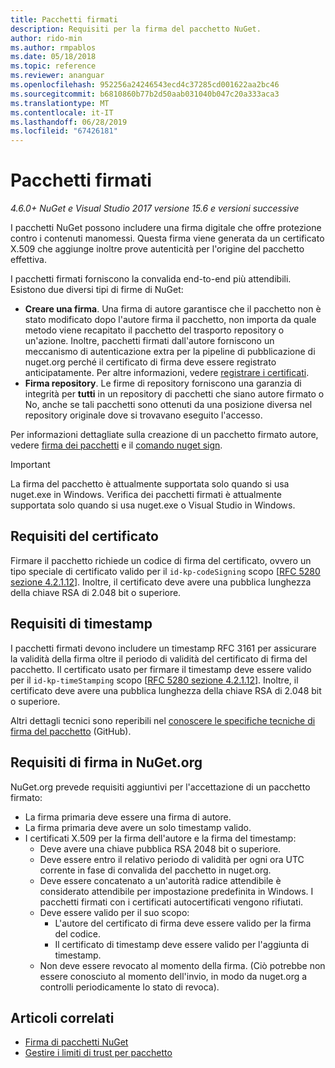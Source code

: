 ```yaml
---
title: Pacchetti firmati
description: Requisiti per la firma del pacchetto NuGet.
author: rido-min
ms.author: rmpablos
ms.date: 05/18/2018
ms.topic: reference
ms.reviewer: ananguar
ms.openlocfilehash: 952256a24246543ecd4c37285cd001622aa2bc46
ms.sourcegitcommit: b6810860b77b2d50aab031040b047c20a333aca3
ms.translationtype: MT
ms.contentlocale: it-IT
ms.lasthandoff: 06/28/2019
ms.locfileid: "67426181"
---
```

# <a name="signed-packages"></a>Pacchetti firmati

*4.6.0+ NuGet e Visual Studio 2017 versione 15.6 e versioni successive*

I pacchetti NuGet possono includere una firma digitale che offre protezione contro i contenuti manomessi. Questa firma viene generata da un certificato X.509 che aggiunge inoltre prove autenticità per l'origine del pacchetto effettiva.

I pacchetti firmati forniscono la convalida end-to-end più attendibili. Esistono due diversi tipi di firme di NuGet:
- **Creare una firma**. Una firma di autore garantisce che il pacchetto non è stato modificato dopo l'autore firma il pacchetto, non importa da quale metodo viene recapitato il pacchetto del trasporto repository o un'azione. Inoltre, pacchetti firmati dall'autore forniscono un meccanismo di autenticazione extra per la pipeline di pubblicazione di nuget.org perché il certificato di firma deve essere registrato anticipatamente. Per altre informazioni, vedere [registrare i certificati](#signature-requirements-on-nugetorg).
- **Firma repository**. Le firme di repository forniscono una garanzia di integrità per **tutti** in un repository di pacchetti che siano autore firmato o No, anche se tali pacchetti sono ottenuti da una posizione diversa nel repository originale dove si trovavano eseguito l'accesso.   

Per informazioni dettagliate sulla creazione di un pacchetto firmato autore, vedere [firma dei pacchetti](../create-packages/Sign-a-package.md) e il [comando nuget sign](../tools/cli-ref-sign.md).

> [!Important]
> La firma del pacchetto è attualmente supportata solo quando si usa nuget.exe in Windows. Verifica dei pacchetti firmati è attualmente supportata solo quando si usa nuget.exe o Visual Studio in Windows.

## <a name="certificate-requirements"></a>Requisiti del certificato

Firmare il pacchetto richiede un codice di firma del certificato, ovvero un tipo speciale di certificato valido per il `id-kp-codeSigning` scopo [[RFC 5280 sezione 4.2.1.12](https://tools.ietf.org/html/rfc5280#section-4.2.1.12)]. Inoltre, il certificato deve avere una pubblica lunghezza della chiave RSA di 2.048 bit o superiore.

## <a name="timestamp-requirements"></a>Requisiti di timestamp

I pacchetti firmati devono includere un timestamp RFC 3161 per assicurare la validità della firma oltre il periodo di validità del certificato di firma del pacchetto. Il certificato usato per firmare il timestamp deve essere valido per il `id-kp-timeStamping` scopo [[RFC 5280 sezione 4.2.1.12](https://tools.ietf.org/html/rfc5280#section-4.2.1.12)]. Inoltre, il certificato deve avere una pubblica lunghezza della chiave RSA di 2.048 bit o superiore.

Altri dettagli tecnici sono reperibili nel [conoscere le specifiche tecniche di firma del pacchetto](https://github.com/NuGet/Home/wiki/Package-Signatures-Technical-Details) (GitHub).

## <a name="signature-requirements-on-nugetorg"></a>Requisiti di firma in NuGet.org

NuGet.org prevede requisiti aggiuntivi per l'accettazione di un pacchetto firmato:

- La firma primaria deve essere una firma di autore.
- La firma primaria deve avere un solo timestamp valido.
- I certificati X.509 per la firma dell'autore e la firma del timestamp:
  - Deve avere una chiave pubblica RSA 2048 bit o superiore.
  - Deve essere entro il relativo periodo di validità per ogni ora UTC corrente in fase di convalida del pacchetto in nuget.org.
  - Deve essere concatenato a un'autorità radice attendibile è considerato attendibile per impostazione predefinita in Windows. I pacchetti firmati con i certificati autocertificati vengono rifiutati.
  - Deve essere valido per il suo scopo: 
    - L'autore del certificato di firma deve essere valido per la firma del codice.
    - Il certificato di timestamp deve essere valido per l'aggiunta di timestamp.
  - Non deve essere revocato al momento della firma. (Ciò potrebbe non essere conosciuto al momento dell'invio, in modo da nuget.org a controlli periodicamente lo stato di revoca).
  
  
## <a name="related-articles"></a>Articoli correlati

- [Firma di pacchetti NuGet](../create-packages/Sign-a-Package.md)
- [Gestire i limiti di trust per pacchetto](../consume-packages/installing-signed-packages.md)
